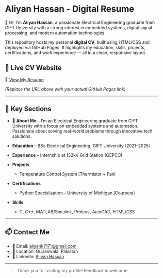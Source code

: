 # Aliyan Hassan - Digital Resume

👋 Hi! I'm **Aliyan Hassan**, a passionate Electrical Engineering graduate from GIFT University with a strong interest in embedded systems, digital signal processing, and modern automation technologies.

This repository hosts my personal **digital CV**, built using HTML/CSS and deployed via GitHub Pages. It highlights my education, skills, projects, certifications, and work experience — all in a clean, responsive layout.

## 🚀 Live CV Website

🔗 [View My Resume](https://aliyan717.github.io/aliyan717/)

*(Replace the URL above with your actual GitHub Pages link)*

---

## 🧠 Key Sections

- 👋 **About Me** - I’m an Electrical Engineering graduate from GIFT University with a focus on embedded systems and automation. Passionate about solving real-world problems through innovative tech solutions.



- **Education** – BSc Electrical Engineering, GIFT University (2021–2025)
- **Experience** – Internship at 132kV Grid Station (GEPCO)
- **Projects**
  - Temperature Control System (Thermistor + Fan)
- **Certifications**
  - Python Specialization – University of Michigan (Coursera)
- **Skills**
  - C, C++, MATLAB/Simulink, Proteus, AutoCAD, HTML/CSS

---


## 📫 Contact Me

- 📧 Email: [aliyank7171@gmail.com](mailto:aliyank7171@gmail.com)
- 📍 Location: Gujranwala, Pakistan
- 🔗 LinkedIn: [Aliyan Hassan](https://www.linkedin.com/in/aliyan-hassan-)

---

> Thank you for visiting my profile! Feedback is welcome.
